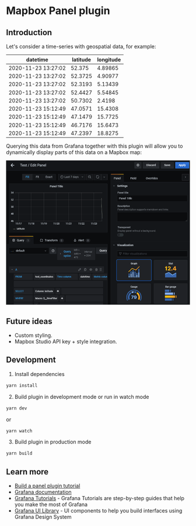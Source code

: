 # Mapbox Panel plugin

## Introduction

Let's consider a time-series with geospatial data, for example:

| datetime            | latitude | longitude |
|---------------------|----------|-----------|
| 2020-11-23 13:27:02 | 52.375   | 4.89865   |
| 2020-11-23 13:27:02 | 52.3725  | 4.90977   |
| 2020-11-23 13:27:02 | 52.3193  | 5.13439   |
| 2020-11-23 13:27:02 | 52.4427  | 5.54845   |
| 2020-11-23 13:27:02 | 50.7302  | 2.4198    |
| 2020-11-23 15:12:49 | 47.0571  | 15.4308   |
| 2020-11-23 15:12:49 | 47.1479  | 15.7725   |
| 2020-11-23 15:12:49 | 46.7176  | 15.6473   |
| 2020-11-23 15:12:49 | 47.2397  | 18.8275   |

Querying this data from Grafana together with this plugin will allow you to dynamically display parts of this data on a Mapbox map:

![Demo](https://github.com/woutervh-/grafana-mapbox/raw/master/docs/demo.gif)

## Future ideas

- Custom styling.
- Mapbox Studio API key + style integration.

## Development
1. Install dependencies
```BASH
yarn install
```
2. Build plugin in development mode or run in watch mode
```BASH
yarn dev
```
or
```BASH
yarn watch
```
3. Build plugin in production mode
```BASH
yarn build
```

## Learn more
- [Build a panel plugin tutorial](https://grafana.com/tutorials/build-a-panel-plugin)
- [Grafana documentation](https://grafana.com/docs/)
- [Grafana Tutorials](https://grafana.com/tutorials/) - Grafana Tutorials are step-by-step guides that help you make the most of Grafana
- [Grafana UI Library](https://developers.grafana.com/ui) - UI components to help you build interfaces using Grafana Design System
